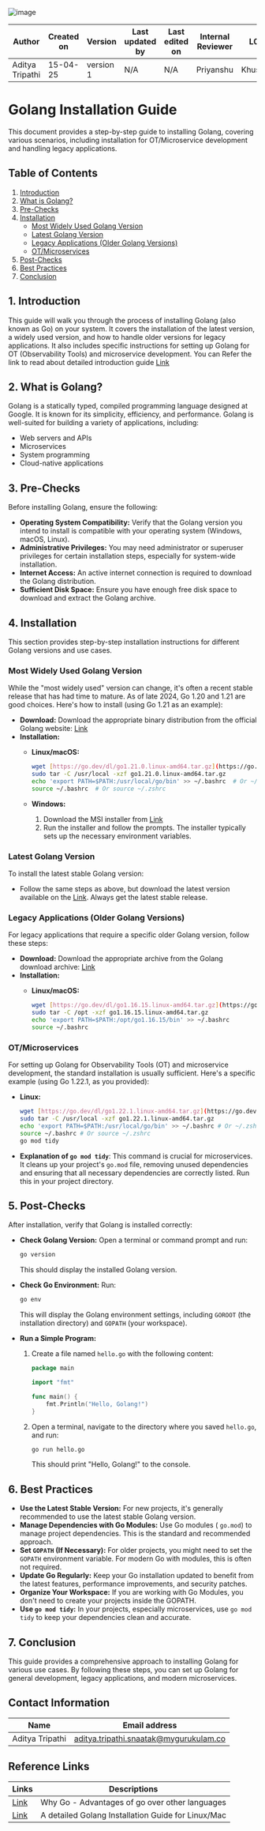 ![image](https://github.com/user-attachments/assets/847021e6-20cd-420c-8aca-e8f91eb72295)

| Author          | Created on | Version   | Last updated by | Last edited on | Internal Reviewer | L0  | L1  | L2  |
|-----------------|------------|-----------|------------------|----------------|--------------------|-----|-----|-----|
| Aditya Tripathi | 15-04-25   | version 1 | N/A              | N/A            | Priyanshu                | Khushi | Rishabh | Piyush |

# Golang Installation Guide

This document provides a step-by-step guide to installing Golang, covering various scenarios, including installation for OT/Microservice development and handling legacy applications.

## Table of Contents

1.  [Introduction](#introduction)
2.  [What is Golang?](#what-is-golang)
3.  [Pre-Checks](#pre-checks)
4.  [Installation](#installation)
    * [Most Widely Used Golang Version](#most-widely-used-golang-version)
    * [Latest Golang Version](#latest-golang-version)
    * [Legacy Applications (Older Golang Versions)](#legacy-applications-older-golang-versions)
    * [OT/Microservices](#otmicroservices)
5.  [Post-Checks](#post-checks)
6.  [Best Practices](#best-practices)
7.  [Conclusion](#conclusion)

## 1. Introduction

This guide will walk you through the process of installing Golang (also known as Go) on your system.  It covers the installation of the latest version, a widely used version, and how to handle older versions for legacy applications.  It also includes specific instructions for setting up Golang for OT (Observability Tools) and microservice development.
You can Refer the link to read about detailed introduction guide [Link](https://github.com/Cloud-NInja-snaatak/Documentation/blob/tharik_scrum30/commonstack/applications/golang/introduction/intro.md)

## 2. What is Golang?

Golang is a statically typed, compiled programming language designed at Google. It is known for its simplicity, efficiency, and performance.  Golang is well-suited for building a variety of applications, including:

* Web servers and APIs
* Microservices
* System programming
* Cloud-native applications

## 3. Pre-Checks

Before installing Golang, ensure the following:

* **Operating System Compatibility:** Verify that the Golang version you intend to install is compatible with your operating system (Windows, macOS, Linux).
* **Administrative Privileges:** You may need administrator or superuser privileges for certain installation steps, especially for system-wide installation.
* **Internet Access:** An active internet connection is required to download the Golang distribution.
* **Sufficient Disk Space:** Ensure you have enough free disk space to download and extract the Golang archive.

## 4. Installation

This section provides step-by-step installation instructions for different Golang versions and use cases.

### Most Widely Used Golang Version

While the "most widely used" version can change, it's often a recent stable release that has had time to mature.  As of late 2024, Go 1.20 and 1.21 are good choices.  Here's how to install (using Go 1.21 as an example):

* **Download:** Download the appropriate binary distribution from the official Golang website: [Link](https://go.dev/dl/)
* **Installation:**
    * **Linux/macOS:**

        ```bash
        wget [https://go.dev/dl/go1.21.0.linux-amd64.tar.gz](https://go.dev/dl/go1.21.0.linux-amd64.tar.gz)  
        sudo tar -C /usr/local -xzf go1.21.0.linux-amd64.tar.gz
        echo 'export PATH=$PATH:/usr/local/go/bin' >> ~/.bashrc  # Or ~/.zshrc
        source ~/.bashrc  # Or source ~/.zshrc
        ```
    * **Windows:**
        1.  Download the MSI installer from [Link](https://go.dev/dl/)
        2.  Run the installer and follow the prompts. The installer typically sets up the necessary environment variables.

### Latest Golang Version

To install the latest stable Golang version:

* Follow the same steps as above, but download the latest version available on the [Link](https://go.dev/dl/).  Always get the latest stable release.

### Legacy Applications (Older Golang Versions)

For legacy applications that require a specific older Golang version, follow these steps:

* **Download:** Download the appropriate archive from the Golang download archive: [Link](https://go.dev/dl/)
* **Installation:**
    * **Linux/macOS:**

        ```bash
        wget [https://go.dev/dl/go1.16.15.linux-amd64.tar.gz](https://go.dev/dl/go1.16.15.linux-amd64.tar.gz) 
        sudo tar -C /opt -xzf go1.16.15.linux-amd64.tar.gz  
        echo 'export PATH=$PATH:/opt/go1.16.15/bin' >> ~/.bashrc 
        source ~/.bashrc
        ```

### OT/Microservices

For setting up Golang for Observability Tools (OT) and microservice development, the standard installation is usually sufficient.  Here's a specific example (using Go 1.22.1, as you provided):

* **Linux:**

    ```bash
    wget [https://go.dev/dl/go1.22.1.linux-amd64.tar.gz](https://go.dev/dl/go1.22.1.linux-amd64.tar.gz)
    sudo tar -C /usr/local -xzf go1.22.1.linux-amd64.tar.gz
    echo 'export PATH=$PATH:/usr/local/go/bin' >> ~/.bashrc # Or ~/.zshrc
    source ~/.bashrc # Or source ~/.zshrc
    go mod tidy 
    ```
* **Explanation of `go mod tidy`**:  This command is crucial for microservices.  It cleans up your project's `go.mod` file, removing unused dependencies and ensuring that all necessary dependencies are correctly listed.  Run this in your project directory.

## 5. Post-Checks

After installation, verify that Golang is installed correctly:

* **Check Golang Version:** Open a terminal or command prompt and run:

    ```bash
    go version
    ```

    This should display the installed Golang version.
* **Check Go Environment:** Run:

    ```bash
    go env
    ```

    This will display the Golang environment settings, including `GOROOT` (the installation directory) and `GOPATH` (your workspace).
* **Run a Simple Program:**
    1.  Create a file named `hello.go` with the following content:

        ```go
        package main

        import "fmt"

        func main() {
            fmt.Println("Hello, Golang!")
        }
        ```
    2.  Open a terminal, navigate to the directory where you saved `hello.go`, and run:

        ```bash
        go run hello.go
        ```

        This should print "Hello, Golang!" to the console.

## 6. Best Practices

* **Use the Latest Stable Version:** For new projects, it's generally recommended to use the latest stable Golang version.
* **Manage Dependencies with Go Modules:** Use Go modules ( `go.mod`) to manage project dependencies. This is the standard and recommended approach.
* **Set `GOPATH` (If Necessary):** For older projects, you might need to set the `GOPATH` environment variable.  For modern Go with modules, this is often not required.
* **Update Go Regularly:** Keep your Go installation updated to benefit from the latest features, performance improvements, and security patches.
* **Organize Your Workspace:** If you are working with Go Modules, you don't need to create your projects inside the GOPATH.
* **Use `go mod tidy`:** In your projects, especially microservices, use `go mod tidy` to keep your dependencies clean and accurate.

## 7. Conclusion

This guide provides a comprehensive approach to installing Golang for various use cases. By following these steps, you can set up Golang for general development, legacy applications, and modern microservices.

## Contact Information
| Name         | Email address          |
|--------------|------------------------|
| Aditya Tripathi          | aditya.tripathi.snaatak@mygurukulam.co     |

## Reference Links
| Links        | Descriptions         |
|--------------|------------------------|
|    [Link](https://medium.com/@julienetienne/why-go-the-benefits-of-golang-6c39ea6cff7e) | Why Go - Advantages of go over other languages |
[Link](https://splitunknown.medium.com/installing-go-golang-on-linux-macos-and-windows-a-step-by-step-guide-7efe0643123b)     |  A detailed Golang Installation Guide for Linux/Mac    |
